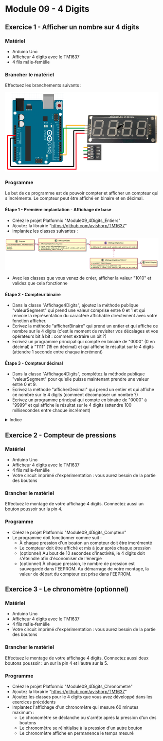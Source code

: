 # Module 09 - 4 Digits

## Exercice 1 - Afficher un nombre sur 4 digits

### Matériel

- Arduino Uno
- Afficheur 4 digits avec le TM1637
- 4 fils mâle-femêlle

### Brancher le matériel

Effectuez les branchements suivants :

![Montage 4 digits](img/montage_base.png)

### Programme

Le but de ce programme est de pouvoir compter et afficher un compteur qui s'incrémente. Le compteur peut être affiché en binaire et en décimal.

#### Étape 1 - Première implantation - Affichage de base

- Créez le projet Platformio "Module09_4Digits_Entiers"
- Ajoutez la librairie "https://github.com/avishorp/TM1637"
- Implantez les classes suivantes :

![Diagramme de classes de base](img/diagramme_classes_LCD.png)

- Avec les classes que vous venez de créer, afficher la valeur "1010" et validez que cela fonctionne

#### Étape 2 - Compteur binaire

- Dans la classe "Affichage4Digits", ajoutez la méthode publique "valeurSegment" qui prend une valeur comprise entre 0 et 1 et qui renvoie la représentation du caractère affichable directement avec votre fonction afficher.
- Écrivez la méthode "afficherBinaire" qui prend un entier et qui affiche ce nombre sur le 4 digits (c'est le moment de revisiter vos décalages et vos opérateurs bit à bit : comment extraire un bit ?)
- Écrivez un programme principal qui compte en binaire de "0000" (0 en décimal) à "1111" (15 en décimal) et qui affiche le résultat sur le 4 digits (attendre 1 seconde entre chaque incrément)

#### Étape 3 - Compteur décimal

- Dans la classe "Affichage4Digits", complétez la méthode publique "valeurSegment" pour qu'elle puisse maintenant prendre une valeur entre 0 et 9.
- Écrivez la méthode "afficherDecimal" qui prend un entier et qui affiche ce nombre sur le 4 digits (comment décomposer un nombre ?)
- Écrivez un programme principal qui compte en binaire de "0000" à "9999" et qui affiche le résultat sur le 4 digits (attendre 100 millisecondes entre chaque incrément)

<details>
<summary>Indice</summary>

Cherchez à décaler votre entier vers la droite et à appliquer un filtre qui permet d'isoler le bit de poids faible avec un "&"

</details>

## Exercice 2 - Compteur de pressions

### Matériel

- Arduino Uno
- Afficheur 4 digits avec le TM1637
- 4 fils mâle-femêlle
- Votre circuit imprimé d'expérimentation : vous aurez besoin de la partie des boutons

### Brancher le matériel

Effectuez le montage de votre affichage 4 digits. Connectez aussi un bouton poussoir sur la pin 4.

### Programme

- Créez le projet Platformio "Module09_4Digits_Compteur"
- Le programme doit fonctionner comme suit :
  - À chaque pression d'un bouton un compteur doit être imcrémenté
  - Le compteur doit être affiché et mis à jour après chaque pression
  - (optionnel) Au bout de 10 secondes d'inactivité, le 4 digits doit s'éteindre afin d'économiser de l'énergie
  - (optionnel) À chaque pression, le nombre de pression est sauvegardé dans l'EEPROM. Au démarrage de votre montage, la valeur de départ du compteur est prise dans l'EEPROM.

## Exercice 3 - Le chronomètre (optionnel)

### Matériel

- Arduino Uno
- Afficheur 4 digits avec le TM1637
- 4 fils mâle-femêlle
- Votre circuit imprimé d'expérimentation : vous aurez besoin de la partie des boutons

### Brancher le matériel

Effectuez le montage de votre affichage 4 digits. Connectez aussi deux boutons poussoir : un sur la pin 4 et l'autre sur la 5.

### Programme

- Créez le projet Platformio "Module09_4Digits_Chronometre"
- Ajoutez la librairie "https://github.com/avishorp/TM1637"
- Ajoutez les classes pour le 4 digits que vous avez développé dans les exercices précédents
- Implantez l'affichage d'un chronomètre qui mesure 60 minutes maximum :
  - Le chronomètre se déclanche ou s'arrête après la pression d'un des boutons
  - Le chronomètre se réinitialise à la pression d'un autre bouton
  - Le chronomètre affiche en permanence le temps mesuré